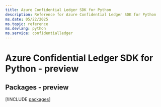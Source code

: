 ```yaml
---
title: Azure Confidential Ledger SDK for Python
description: Reference for Azure Confidential Ledger SDK for Python
ms.date: 05/22/2025
ms.topic: reference
ms.devlang: python
ms.service: confidentialledger
---
```

# Azure Confidential Ledger SDK for Python - preview
## Packages - preview
[!INCLUDE [packages](confidential-ledger-index.md)]